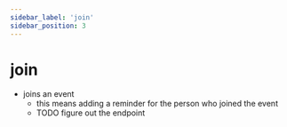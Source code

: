```yaml
---
sidebar_label: 'join'
sidebar_position: 3
---
```

# join

* joins an event
    - this means adding a reminder for the person who joined the event    
    - TODO figure out the endpoint